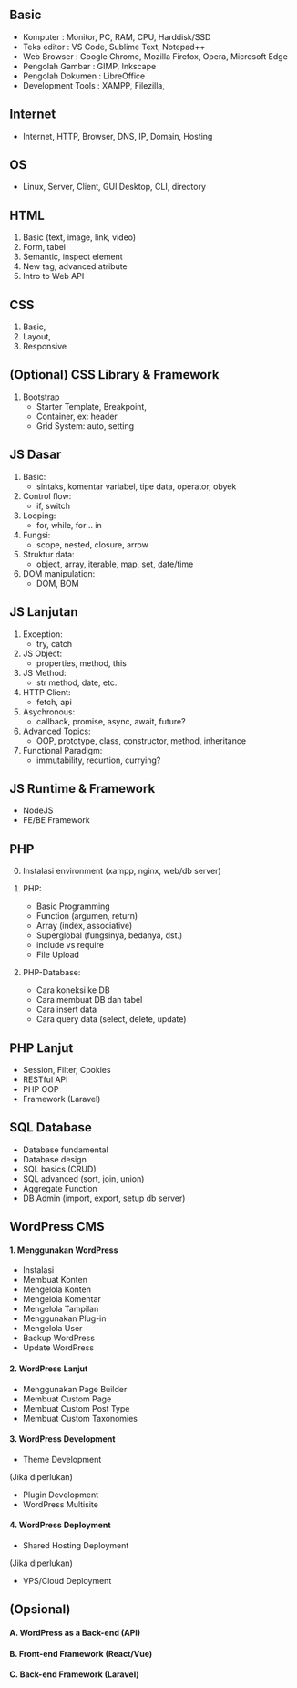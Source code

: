 
## Basic

- Komputer          : Monitor, PC, RAM, CPU, Harddisk/SSD
- Teks editor       : VS Code, Sublime Text, Notepad++
- Web Browser       : Google Chrome, Mozilla Firefox, Opera, Microsoft Edge
- Pengolah Gambar   : GIMP, Inkscape
- Pengolah Dokumen  : LibreOffice
- Development Tools : XAMPP, Filezilla,

## Internet

- Internet, HTTP, Browser, DNS, IP, Domain, Hosting

## OS

- Linux, Server, Client, GUI Desktop, CLI, directory

## HTML

1. Basic (text, image, link, video)
2. Form, tabel
3. Semantic, inspect element
4. New tag, advanced atribute
4. Intro to Web API

## CSS

1. Basic,
2. Layout,
3. Responsive

## (Optional) CSS Library & Framework

1. Bootstrap
    - Starter Template, Breakpoint, 
    - Container, ex: header 
    - Grid System: auto, setting 

## JS Dasar

1. Basic:
    - sintaks, komentar variabel, tipe data, operator, obyek
2. Control flow:
    - if, switch
3. Looping:
    - for, while, for .. in
4. Fungsi:
    - scope, nested, closure, arrow
5. Struktur data:
    - object, array, iterable, map, set, date/time
6. DOM manipulation:
    - DOM, BOM

## JS Lanjutan

1. Exception:
    - try, catch
2. JS Object:
    - properties, method, this
3. JS Method:
    - str method, date, etc.
4. HTTP Client:
    - fetch, api
5. Asychronous:
    - callback, promise, async, await, future?
6. Advanced Topics:
    - OOP, prototype, class, constructor, method, inheritance
7. Functional Paradigm:
    - immutability, recurtion, currying?

## JS Runtime & Framework
- NodeJS
- FE/BE Framework

## PHP

0. Instalasi environment (xampp, nginx, web/db server)

1. PHP: 
    - Basic Programming
    - Function (argumen, return)
    - Array (index, associative)
    - Superglobal (fungsinya, bedanya, dst.)
    - include vs require
    - File Upload

2. PHP-Database:
    - Cara koneksi ke DB
    - Cara membuat DB dan tabel
    - Cara insert data
    - Cara query data (select, delete, update)

## PHP Lanjut

- Session, Filter, Cookies
- RESTful API
- PHP OOP
- Framework (Laravel)

## SQL Database

- Database fundamental
- Database design
- SQL basics (CRUD)
- SQL advanced (sort, join, union)
- Aggregate Function
- DB Admin (import, export, setup db server)

## WordPress CMS

#### 1. Menggunakan WordPress

- Instalasi
- Membuat Konten
- Mengelola Konten
- Mengelola Komentar
- Mengelola Tampilan
- Menggunakan Plug-in
- Mengelola User
- Backup WordPress
- Update WordPress

#### 2. WordPress Lanjut

- Menggunakan Page Builder
- Membuat Custom Page
- Membuat Custom Post Type
- Membuat Custom Taxonomies

#### 3. WordPress Development

- Theme Development

(Jika diperlukan)
- Plugin Development
- WordPress Multisite

#### 4. WordPress Deployment

- Shared Hosting Deployment

(Jika diperlukan)
- VPS/Cloud Deployment

## (Opsional)

#### A. WordPress as a Back-end (API)
#### B. Front-end Framework (React/Vue)
#### C. Back-end Framework (Laravel)


